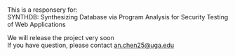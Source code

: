 ### 
This is a responsery for:<br>
SYNTHDB: Synthesizing Database via Program Analysis for Security Testing of Web Applications<br>

We will release the project very soon<br>
If you have question, please contact an.chen25@uga.edu<br>
<!--
**SYNTHDB/SYNTHDB** is a ✨ _special_ ✨ repository because its `README.md` (this file) appears on your GitHub profile.

Here are some ideas to get you started:

- 🔭 I’m currently working on ...
- 🌱 I’m currently learning ...
- 👯 I’m looking to collaborate on ...
- 🤔 I’m looking for help with ...
- 💬 Ask me about ...
- 📫 How to reach me: ...
- 😄 Pronouns: ...
- ⚡ Fun fact: ...
-->

